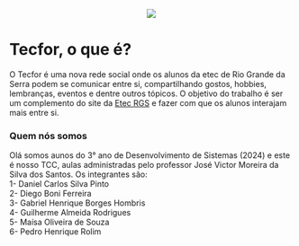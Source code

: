 <p align="center">
  <img src="https://github.com/DanielC-007/Tecfor/assets/140892651/93be0b60-24be-4e30-a090-c3048b12da93">
</p>

# Tecfor, o que é?
O Tecfor é uma nova rede social onde os alunos da etec de Rio Grande da Serra podem se comunicar entre si, compartilhando gostos, hobbies, lembranças, eventos e dentre outros tópicos.
O objetivo do trabalho é ser um complemento do site da [Etec RGS](https://etecrgs.com.br/) e fazer com que os alunos interajam mais entre si.

### Quem nós somos
Olá somos aunos do 3° ano de Desenvolvimento de Sistemas (2024) e este é nosso TCC, aulas administradas pelo professor José Victor Moreira da Silva dos Santos. Os integrantes são:<br>
1- Daniel Carlos Silva Pinto <br>
2- Diego Boni Ferreira <br>
3- Gabriel Henrique Borges Hombris <br>
4- Guilherme Almeida Rodrigues <br>
5- Maísa Oliveira de Souza <br>
6- Pedro Henrique Rolim <br>